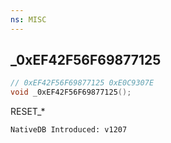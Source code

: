 ```yaml
---
ns: MISC
---
```

## _0xEF42F56F69877125

```c
// 0xEF42F56F69877125 0xE0C9307E
void _0xEF42F56F69877125();
```

RESET_*

```
NativeDB Introduced: v1207
```

